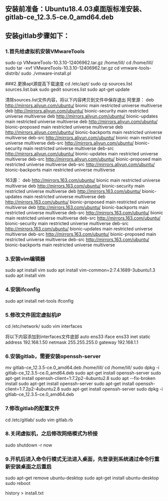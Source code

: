 ## 安装前准备：Ubuntu18.4.03桌面版标准安装、gitlab-ce_12.3.5-ce.0_amd64.deb
## 安装gitlab步骤如下：

### 1.首先给虚拟机安装VMwareTools
sudo cp VMwareTools-10.3.10-12406962.tar.gz /home/lill/
cd /home/lill/
sudo tar -xvf VMwareTools-10.3.10-12406962.tar.gz
cd vmware-tools-distrib/
sudo ./vmware-install.pl

###2.更换apt源提高下载速度
cd /etc/apt/
sudo cp sources.list sources.list.bak
sudo gedit sources.list
sudo apt-get update

清除sources.list文件内容，将以下内容拷贝到文件中保存退出
阿里源：
deb http://mirrors.aliyun.com/ubuntu/ bionic main restricted universe multiverse
deb http://mirrors.aliyun.com/ubuntu/ bionic-security main restricted universe multiverse
deb http://mirrors.aliyun.com/ubuntu/ bionic-updates main restricted universe multiverse
deb http://mirrors.aliyun.com/ubuntu/ bionic-proposed main restricted universe multiverse
deb http://mirrors.aliyun.com/ubuntu/ bionic-backports main restricted universe multiverse
deb-src http://mirrors.aliyun.com/ubuntu/ bionic main restricted universe multiverse
deb-src http://mirrors.aliyun.com/ubuntu/ bionic-security main restricted universe multiverse
deb-src http://mirrors.aliyun.com/ubuntu/ bionic-updates main restricted universe multiverse
deb-src http://mirrors.aliyun.com/ubuntu/ bionic-proposed main restricted universe multiverse
deb-src http://mirrors.aliyun.com/ubuntu/ bionic-backports main restricted universe multiverse

163源：
deb http://mirrors.163.com/ubuntu/ bionic main restricted universe multiverse
deb http://mirrors.163.com/ubuntu/ bionic-security main restricted universe multiverse
deb http://mirrors.163.com/ubuntu/ bionic-updates main restricted universe multiverse
deb http://mirrors.163.com/ubuntu/ bionic-proposed main restricted universe multiverse
deb http://mirrors.163.com/ubuntu/ bionic-backports main restricted universe multiverse
deb-src http://mirrors.163.com/ubuntu/ bionic main restricted universe multiverse
deb-src http://mirrors.163.com/ubuntu/ bionic-security main restricted universe multiverse
deb-src http://mirrors.163.com/ubuntu/ bionic-updates main restricted universe multiverse
deb-src http://mirrors.163.com/ubuntu/ bionic-proposed main restricted universe multiverse
deb-src http://mirrors.163.com/ubuntu/ bionic-backports main restricted universe multiverse

### 3.安装vim编辑器
sudo apt install vim
sudo apt install vim-common=2:7.4.1689-3ubuntu1.3
sudo apt install vim


### 4.安装ifconfig
sudo apt install net-tools
ifconfig

### 5.修改文件固定虚拟机IP
cd /etc/network/
sudo vim interfaces


将以下内容添加到interfaces文件底部
auto ens33
iface ens33 inet static
address 192.168.1.50
netmask 255.255.255.0
gateway 192.168.1.1


### 6.安装gitlab，需要安装openssh-server
mv gitlab-ce_12.3.5-ce.0_amd64.deb /home/lill/
cd /home/lill/
sudo dpkg -i gitlab-ce_12.3.5-ce.0_amd64.deb
sudo apt-get install openssh-server
sudo apt-get install openssh-client=1:7.2p2-4ubuntu2.8
sudo apt --fix-broken install
sudo apt-get install openssh-server
sudo apt-get install openssh-client=1:7.2p2-4ubuntu2.8
sudo apt-get install openssh-server
sudo dpkg -i gitlab-ce_12.3.5-ce.0_amd64.deb

### 7.修改gitlab的配置文件
cd /etc/gitlab/
sudo vim gitlab.rb



### 8.关闭虚拟机，之后修改网络模式为桥接
sudo shutdown -r now

### 9.开机后进入命令行模式无法进入桌面，先登录到系统通过命令行重新安装桌面之后重启
sudo apt-get remove ubuntu-desktop
sudo apt-get install ubuntu-desktop
sudo reboot

history > install.txt

